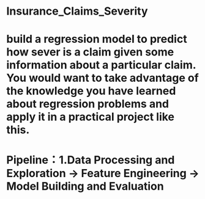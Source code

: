 # Insurance_Claims_Severity
#  build a regression model to predict how sever is a claim given some information about a particular claim. You would want to take advantage of the knowledge you have learned about regression problems and apply it in a practical project like this.
# Pipeline：1.Data Processing and Exploration -> Feature Engineering -> Model Building and Evaluation